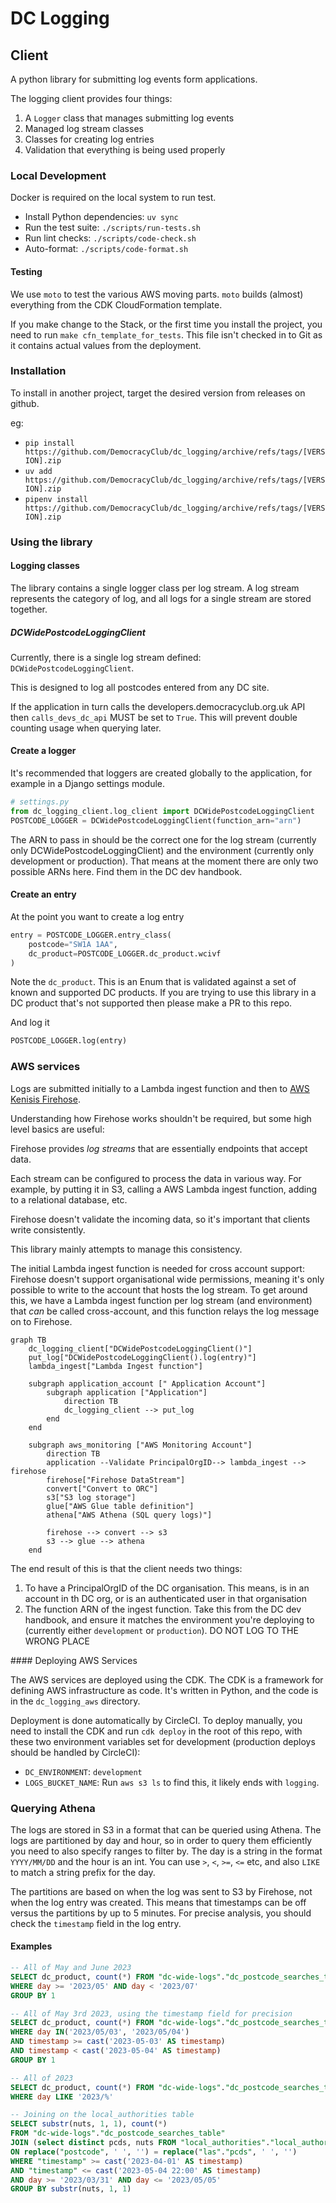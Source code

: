 # DC Logging

## Client
A python library for submitting log events form applications.

The logging client provides four things:

1. A `Logger` class that manages submitting log events
2. Managed log stream classes
3. Classes for creating log entries
4. Validation that everything is being used properly

### Local Development

Docker is required on the local system to run test.

* Install Python dependencies: `uv sync`
* Run the test suite: `./scripts/run-tests.sh`
* Run lint checks: `./scripts/code-check.sh`
* Auto-format: `./scripts/code-format.sh`

#### Testing

We use `moto` to test the various AWS moving parts. `moto`
builds (almost) everything from the CDK CloudFormation template. 

If you make change to the Stack, or the first time you install the project, you 
need to run `make cfn_template_for_tests`. This file isn't checked in to Git
as it contains actual values from the deployment. 

### Installation

To install in another project, target the desired version from releases on github.

eg:

* `pip install https://github.com/DemocracyClub/dc_logging/archive/refs/tags/[VERSION].zip`
* `uv add https://github.com/DemocracyClub/dc_logging/archive/refs/tags/[VERSION].zip`
* `pipenv install https://github.com/DemocracyClub/dc_logging/archive/refs/tags/[VERSION].zip`


### Using the library

#### Logging classes

The library contains a single logger class per log stream. A log stream 
represents the category of log, and all logs for a single stream are stored 
together.

##### DCWidePostcodeLoggingClient
Currently, there is a single log stream defined: `DCWidePostcodeLoggingClient`.

This is designed to log all postcodes entered from any DC site. 

If the application in turn calls the developers.democracyclub.org.uk API then
`calls_devs_dc_api` MUST be set to `True`. This will prevent double counting 
usage when querying later.


#### Create a logger

It's recommended that loggers are  created globally to the application, for 
example in a Django settings module.

```python
# settings.py
from dc_logging_client.log_client import DCWidePostcodeLoggingClient
POSTCODE_LOGGER = DCWidePostcodeLoggingClient(function_arn="arn")
```

The ARN to pass in should be the correct one for the log stream (currently
only DCWidePostcodeLoggingClient) and the environment (currently only
development or production). That means at the moment there are only two
possible ARNs here. Find them in the DC dev handbook.

#### Create an entry

At the point you want to create a log entry

```python
entry = POSTCODE_LOGGER.entry_class(
    postcode="SW1A 1AA", 
    dc_product=POSTCODE_LOGGER.dc_product.wcivf
)
```

Note the `dc_product`. This is an Enum that is validated against a set of known
and supported DC products. If you are trying to use this library in a DC
product that's not supported then please make a PR to this repo.

And log it

````python
POSTCODE_LOGGER.log(entry)
````



### AWS services

Logs are submitted initially to a Lambda ingest function and then to
[AWS Kenisis Firehose](https://aws.amazon.com/kinesis/data-firehose/).

Understanding how Firehose works shouldn't be required, but some high 
level basics are useful:

Firehose provides _log streams_ that are essentially endpoints that accept data.

Each stream can be configured to process the data in various way. For 
example, by putting it in S3, calling a AWS Lambda ingest function, adding to a 
relational database, etc.

Firehose doesn't validate the incoming data, so it's important that clients 
write consistently.

This library mainly attempts to manage this consistency.

The initial Lambda ingest function is needed for cross account support: Firehose
doesn't support organisational wide permissions, meaning it's only possible to
write to the account that hosts the log stream. To get around this, we have
a Lambda ingest function per log stream (and environment) that _can_ be called
cross-account, and this function relays the log message on to Firehose.


```mermaid
graph TB
    dc_logging_client["DCWidePostcodeLoggingClient()"]
    put_log["DCWidePostcodeLoggingClient().log(entry)"]
    lambda_ingest["Lambda Ingest function"]
    
    subgraph application_account [" Application Account"]
        subgraph application ["Application"]
            direction TB
            dc_logging_client --> put_log
        end
    end

    subgraph aws_monitoring ["AWS Monitoring Account"]
        direction TB
        application --Validate PrincipalOrgID--> lambda_ingest --> firehose
        firehose["Firehose DataStream"]
        convert["Convert to ORC"]
        s3["S3 log storage"]
        glue["AWS Glue table definition"]
        athena["AWS Athena (SQL query logs)"]
        
        firehose --> convert --> s3
        s3 --> glue --> athena
    end
```

The end result of this is that the client needs two things:


1. To have a PrincipalOrgID of the DC organisation. This means, is in an account in 
   th DC org, or is an authenticated user in that organisation
2. The function ARN of the ingest function. Take this from the DC dev 
   handbook, and ensure it matches the environment you're deploying to 
   (currently either `development` or `production`). DO NOT LOG TO THE WRONG 
   PLACE

#### Deploying AWS Services

The AWS services are deployed using the CDK. The CDK is a framework for
defining AWS infrastructure as code. It's written in Python, and the code
is in the `dc_logging_aws` directory.

Deployment is done automatically by CircleCI. To deploy manually, you need
to install the CDK and run `cdk deploy` in the root of this repo, with these two
environment variables set for development (production deploys should be handled
by CircleCI):

- `DC_ENVIRONMENT`: `development`
- `LOGS_BUCKET_NAME`: Run `aws s3 ls` to find this, it likely ends with `logging`.

### Querying Athena

The logs are stored in S3 in a format that can be queried using Athena. The logs
are partitioned by day and hour, so in order to query them efficiently you need 
to also specify ranges to filter by. The day is a string in the format 
`YYYY/MM/DD` and the hour is an int. You can use `>`, `<`, `>=`, `<=` etc, and 
also `LIKE` to match a string prefix for the day.

The partitions are based on when the log was sent to S3 by Firehose, not when
the log entry was created. This means that timestamps can be off versus the 
partitions by up to 5 minutes. For precise analysis, you should check the 
`timestamp` field in the log entry.

#### Examples

```sql
-- All of May and June 2023
SELECT dc_product, count(*) FROM "dc-wide-logs"."dc_postcode_searches_table"
WHERE day >= '2023/05' AND day < '2023/07'
GROUP BY 1
```

```sql
-- All of May 3rd 2023, using the timestamp field for precision
SELECT dc_product, count(*) FROM "dc-wide-logs"."dc_postcode_searches_table"
WHERE day IN('2023/05/03', '2023/05/04')
AND timestamp >= cast('2023-05-03' AS timestamp)
AND timestamp < cast('2023-05-04' AS timestamp)
GROUP BY 1
```

```sql
-- All of 2023
SELECT dc_product, count(*) FROM "dc-wide-logs"."dc_postcode_searches_table"
WHERE day LIKE '2023/%'
```

```sql
-- Joining on the local_authorities table
SELECT substr(nuts, 1, 1), count(*) 
FROM "dc-wide-logs"."dc_postcode_searches_table" 
JOIN (select distinct pcds, nuts FROM "local_authorities"."local_authorities") AS las
ON replace("postcode", ' ', '') = replace("las"."pcds", ' ', '')
WHERE "timestamp" >= cast('2023-04-01' AS timestamp)
AND "timestamp" <= cast('2023-05-04 22:00' AS timestamp)
AND day >= '2023/03/31' AND day <= '2023/05/05'
GROUP BY substr(nuts, 1, 1)
```